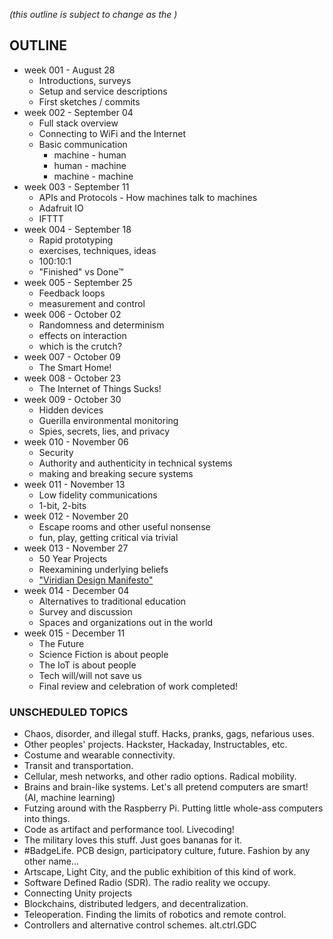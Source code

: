 *(this outline is subject to change as the )*

## OUTLINE

* week 001 - August 28
    * Introductions, surveys
    * Setup and service descriptions
    * First sketches / commits
* week 002 - September 04
    * Full stack overview
    * Connecting to WiFi and the Internet
    * Basic communication
        * machine - human
        * human - machine
        * machine - machine
* week 003 - September 11
    * APIs and Protocols - How machines talk to machines
    * Adafruit IO
    * IFTTT
* week 004 - September 18
    * Rapid prototyping
    * exercises, techniques, ideas
    * 100:10:1
    * "Finished" vs Done™
* week 005 - September 25
    * Feedback loops
    * measurement and control
* week 006 - October 02
    * Randomness and determinism
    * effects on interaction
    * which is the crutch?
* week 007 - October 09
    * The Smart Home!
* week 008 - October 23
    * The Internet of Things Sucks!
* week 009 - October 30
    * Hidden devices
    * Guerilla environmental monitoring
    * Spies, secrets, lies, and privacy
* week 010 - November 06
    * Security
    * Authority and authenticity in technical systems
    * making and breaking secure systems
* week 011 - November 13
    *  Low fidelity communications
    *  1-bit, 2-bits
* week 012 - November 20
    * Escape rooms and other useful nonsense
    * fun, play, getting critical via trivial
* week 013 - November 27
    * 50 Year Projects
    * Reexamining underlying beliefs
    * ["Viridian Design Manifesto"](http://www.viridiandesign.org/notes/451-500/the_last_viridian_note.html)
* week 014 - December 04
    * Alternatives to traditional education
    * Survey and discussion
    * Spaces and organizations out in the world
* week 015 - December 11
    * The Future
    * Science Fiction is about people
    * The IoT is about people
    * Tech will/will not save us
    * Final review and celebration of work completed!

### UNSCHEDULED TOPICS

* Chaos, disorder, and illegal stuff. Hacks, pranks, gags, nefarious uses.
* Other peoples' projects. Hackster, Hackaday, Instructables, etc.
* Costume and wearable connectivity.
* Transit and transportation.
* Cellular, mesh networks, and other radio options. Radical mobility.
* Brains and brain-like systems. Let's all pretend computers are smart! (AI, machine learning)
* Futzing around with the Raspberry Pi. Putting little whole-ass computers into things.
* Code as artifact and performance tool. Livecoding!
* The military loves this stuff. Just goes bananas for it.
* #BadgeLife. PCB design, participatory culture, future. Fashion by any other name...
* Artscape, Light City, and the public exhibition of this kind of work.
* Software Defined Radio (SDR). The radio reality we occupy.
* Connecting Unity projects
* Blockchains, distributed ledgers, and decentralization.
* Teleoperation. Finding the limits of robotics and remote control.
* Controllers and alternative control schemes. alt.ctrl.GDC

